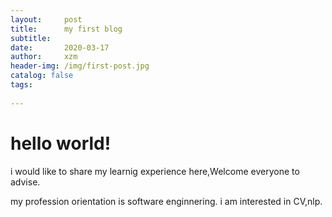 ```yaml
---
layout:     post
title:      my first blog 
subtitle:    
date:       2020-03-17
author:     xzm
header-img: /img/first-post.jpg
catalog: false
tags:
   
---
```


# hello world!

i would like to share my learnig experience here,Welcome everyone to advise.

my profession orientation is software enginnering. i am interested in CV,nlp.

